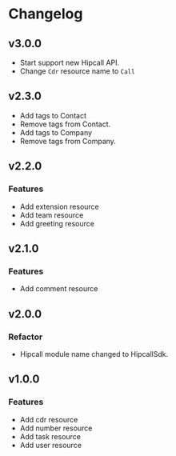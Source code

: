 # Changelog

## v3.0.0

- Start support new Hipcall API.
- Change `Cdr` resource name to `Call`

## v2.3.0

- Add tags to Contact 
- Remove tags from Contact.
- Add tags to Company 
- Remove tags from Company.

## v2.2.0

### Features

- Add extension resource
- Add team resource
- Add greeting resource

## v2.1.0

### Features

- Add comment resource

## v2.0.0

### Refactor

- Hipcall module name changed to HipcallSdk.

## v1.0.0

### Features

- Add cdr resource
- Add number resource
- Add task resource
- Add user resource

